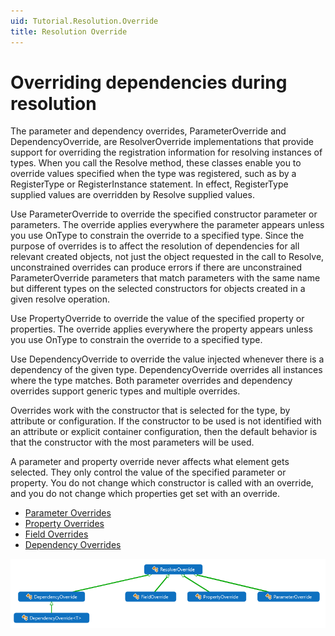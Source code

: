 ```yaml
---
uid: Tutorial.Resolution.Override
title: Resolution Override
---
```


# Overriding dependencies during resolution

The parameter and dependency overrides, ParameterOverride and DependencyOverride, are ResolverOverride implementations that provide support for overriding the registration information for resolving instances of types. When you call the Resolve method, these classes enable you to override values specified when the type was registered, such as by a RegisterType or RegisterInstance statement. In effect, RegisterType supplied values are overridden by Resolve supplied values.

Use ParameterOverride to override the specified constructor parameter or parameters. The override applies everywhere the parameter appears unless you use OnType to constrain the override to a specified type. Since the purpose of overrides is to affect the resolution of dependencies for all relevant created objects, not just the object requested in the call to Resolve, unconstrained overrides can produce errors if there are unconstrained ParameterOverride parameters that match parameters with the same name but different types on the selected constructors for objects created in a given resolve operation.

Use PropertyOverride to override the value of the specified property or properties. The override applies everywhere the property appears unless you use OnType to constrain the override to a specified type.

Use DependencyOverride to override the value injected whenever there is a dependency of the given type. DependencyOverride overrides all instances where the type matches. Both parameter overrides and dependency overrides support generic types and multiple overrides.

Overrides work with the constructor that is selected for the type, by attribute or configuration. If the constructor to be used is not identified with an attribute or explicit container configuration, then the default behavior is that the constructor with the most parameters will be used.
 
A parameter and property override never affects what element gets selected. They only control the value of the specified parameter or property. You do not change which constructor is called with an override, and you do not change which properties get set with an override.

* [Parameter Overrides](xref:Tutorial.Resolution.Override.Parameter)
* [Property Overrides](xref:Tutorial.Resolution.Override.Property)
* [Field Overrides](xref:Tutorial.Resolution.Override.Field)
* [Dependency Overrides](xref:Tutorial.Resolution.Override.Dependency)

![GitHub Logo](/images/resolver-override.png)
